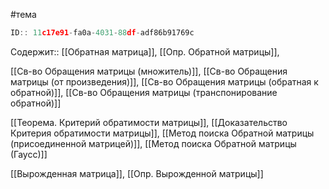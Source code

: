 #тема

```javascript
ID:: 11c17e91-fa0a-4031-88df-adf86b91769c
```


Содержит:: 
[[Обратная матрица]],
[[Опр. Обратной матрицы]],

[[Св-во Обращения матрицы (множитель)]],
[[Св-во Обращения матрицы (от произведения)]],
[[Св-во Обращения матрицы (обратная к обратной)]],
[[Св-во Обращения матрицы (транспонирование обратной)]]

[[Теорема. Критерий обратимости матрицы]],
[[Доказательство Критерия обратимости матрицы]],
[[Метод поиска Обратной матрицы (присоединенной матрицей)]],
[[Метод поиска Обратной матрицы (Гаусс)]]

[[Вырожденная матрица]],
[[Опр. Вырожденной матрицы]]